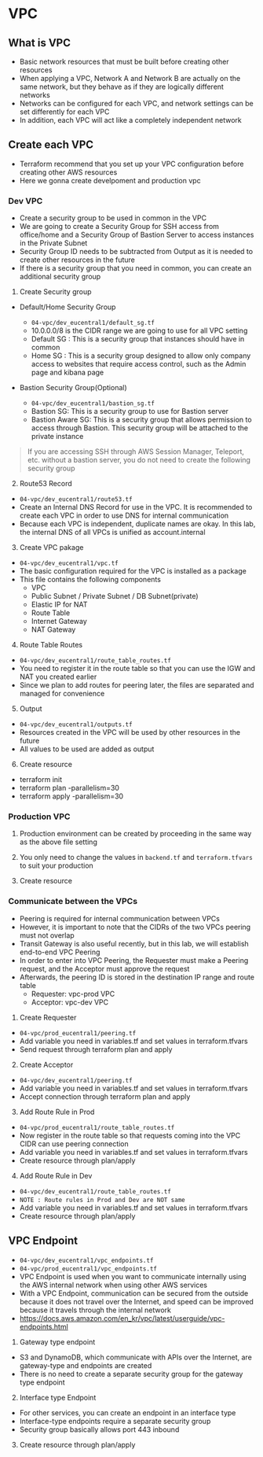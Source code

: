 # VPC

## What is VPC

- Basic network resources that must be built before creating other resources
- When applying a VPC, Network A and Network B are actually on the same network, but they behave as if they are logically different networks
- Networks can be configured for each VPC, and network settings can be set differently for each VPC
- In addition, each VPC will act like a completely independent network

## Create each VPC

- Terraform recommend that you set up your VPC configuration before creating other AWS resources
- Here we gonna create develpoment and production vpc


### Dev VPC 

- Create a security group to be used in common in the VPC
- We are going to create a Security Group for SSH access from office/home and a Security Group of Bastion Server to access instances in the Private Subnet
- Security Group ID needs to be subtracted from Output as it is needed to create other resources in the future
- If there is a security group that you need in common, you can create an additional security group


1. Create Security group

  - Default/Home Security Group
    - `04-vpc/dev_eucentral1/default_sg.tf`
    - 10.0.0.0/8 is the CIDR range we are going to use for all VPC setting
    - Default SG : This is a security group that instances should have in common
    - Home SG : This is a security group designed to allow only company access to websites that require access control, such as the Admin page and kibana page

  - Bastion Security Group(Optional)
    - `04-vpc/dev_eucentral1/bastion_sg.tf`
    - Bastion SG: This is a security group to use for Bastion server
    - Bastion Aware SG: This is a security group that allows permission to access through Bastion. This security group will be attached to the private instance

> If you are accessing SSH through AWS Session Manager, Teleport, etc. without a bastion server, you do not need to create the following security group

2. Route53 Record

  - `04-vpc/dev_eucentral1/route53.tf`
  - Create an Internal DNS Record for use in the VPC. It is recommended to create each VPC in order to use DNS for internal communication
  - Because each VPC is independent, duplicate names are okay. In this lab, the internal DNS of all VPCs is unified as account.internal

3. Create VPC pakage

  - `04-vpc/dev_eucentral1/vpc.tf`
  - The basic configuration required for the VPC is installed as a package
  - This file contains the following components
    - VPC
    - Public Subnet / Private Subnet / DB Subnet(private)
    - Elastic IP for NAT
    - Route Table
    - Internet Gateway
    - NAT Gateway

4. Route Table Routes

  - `04-vpc/dev_eucentral1/route_table_routes.tf`
  - You need to register it in the route table so that you can use the IGW and NAT you created earlier 
  - Since we plan to add routes for peering later, the files are separated and managed for convenience

5. Output

  - `04-vpc/dev_eucentral1/outputs.tf`
  - Resources created in the VPC will be used by other resources in the future
  - All values to be used are added as output

6. Create resource

  - terraform init
  - terraform plan -parallelism=30
  - terraform apply -parallelism=30


### Production VPC

1. Production environment can be created by proceeding in the same way as the above file setting

2. You only need to change the values in `backend.tf` and `terraform.tfvars` to suit your production

3. Create resource


### Communicate between the VPCs

- Peering is required for internal communication between VPCs
- However, it is important to note that the CIDRs of the two VPCs peering must not overlap
- Transit Gateway is also useful recently, but in this lab, we will establish end-to-end VPC Peering
- In order to enter into VPC Peering, the Requester must make a Peering request, and the Acceptor must approve the request
- Afterwards, the peering ID is stored in the destination IP range and route table
  - Requester: vpc-prod VPC
  - Acceptor: vpc-dev VPC

1. Create Requester

  - `04-vpc/prod_eucentral1/peering.tf`
  - Add variable you need in variables.tf and set values in terraform.tfvars
  - Send request through terraform plan and apply

2. Create Acceptor

  - `04-vpc/dev_eucentral1/peering.tf`
  - Add variable you need in variables.tf and set values in terraform.tfvars
  - Accept connection through terraform plan and apply

3. Add Route Rule in Prod

  - `04-vpc/prod_eucentral1/route_table_routes.tf`
  - Now register in the route table so that requests coming into the VPC CIDR can use peering connection
  - Add variable you need in variables.tf and set values in terraform.tfvars
  - Create resource through plan/apply

4. Add Route Rule in Dev

  - `04-vpc/dev_eucentral1/route_table_routes.tf`
  - `NOTE : Route rules in Prod and Dev are NOT same`
  - Add variable you need in variables.tf and set values in terraform.tfvars
  - Create resource through plan/apply


## VPC Endpoint

- `04-vpc/dev_eucentral1/vpc_endpoints.tf`
- `04-vpc/prod_eucentral1/vpc_endpoints.tf`
- VPC Endpoint is used when you want to communicate internally using the AWS internal network when using other AWS services
- With a VPC Endpoint, communication can be secured from the outside because it does not travel over the Internet, and speed can be improved because it travels through the internal network
- https://docs.aws.amazon.com/en_kr/vpc/latest/userguide/vpc-endpoints.html


1. Gateway type endpoint

- S3 and DynamoDB, which communicate with APIs over the Internet, are gateway-type and endpoints are created
- There is no need to create a separate security group for the gateway type endpoint

2. Interface type Endpoint

- For other services, you can create an endpoint in an interface type
- Interface-type endpoints require a separate security group
- Security group basically allows port 443 inbound

3. Create resource through plan/apply

